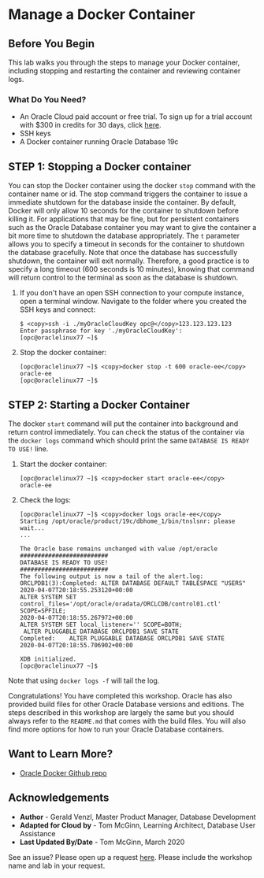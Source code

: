 # Manage a Docker Container
## Before You Begin

This lab walks you through the steps to manage your Docker container, including stopping and restarting the container and reviewing container logs.

### What Do You Need?

* An Oracle Cloud paid account or free trial. To sign up for a trial account with $300 in credits for 30 days, click [here](http://oracle.com/cloud/free).
* SSH keys
* A Docker container running Oracle Database 19c

## **STEP 1**: Stopping a Docker container

 You can stop the Docker container using the docker `stop` command with the container name or id. The stop command triggers the container to issue a immediate shutdown  for the database inside the container. By default, Docker will only allow 10 seconds for the container to shutdown before killing it. For applications that may be fine, but for persistent containers such as the Oracle Database container you may want to give the container a bit more time to shutdown the database appropriately. The `t` parameter allows you to specify a timeout in seconds for the container to shutdown the database gracefully. Note that once the database has successfully shutdown, the container will exit normally. Therefore, a good practice is to specify a long timeout (600 seconds is 10 minutes), knowing that command will return control to the terminal as soon as the database is shutdown.

1. If you don't have an open SSH connection to your compute instance, open a terminal window. Navigate to the folder where you created the SSH keys and connect:

    ```
    $ <copy>ssh -i ./myOracleCloudKey opc@</copy>123.123.123.123
    Enter passphrase for key './myOracleCloudKey':
    [opc@oraclelinux77 ~]$
    ```

2. Stop the docker container:

    ```
    [opc@oraclelinux77 ~]$ <copy>docker stop -t 600 oracle-ee</copy>
    oracle-ee
    [opc@oraclelinux77 ~]$
    ```

## **STEP 2**: Starting a Docker Container

The docker `start` command will put the container into background and return control immediately. You can check the status of the container via the `docker logs` command which should print the same `DATABASE IS READY TO USE!` line.

1. Start the docker container:

    ```
    [opc@oraclelinux77 ~]$ <copy>docker start oracle-ee</copy>
    oracle-ee
    ```

2. Check the logs:

    ```
    [opc@oraclelinux77 ~]$ <copy>docker logs oracle-ee</copy>
    Starting /opt/oracle/product/19c/dbhome_1/bin/tnslsnr: please wait...
    ...

    The Oracle base remains unchanged with value /opt/oracle
    #########################
    DATABASE IS READY TO USE!
    #########################
    The following output is now a tail of the alert.log:
    ORCLPDB1(3):Completed: ALTER DATABASE DEFAULT TABLESPACE "USERS"
    2020-04-07T20:18:55.253120+00:00
    ALTER SYSTEM SET control_files='/opt/oracle/oradata/ORCLCDB/control01.ctl' SCOPE=SPFILE;
    2020-04-07T20:18:55.267972+00:00
    ALTER SYSTEM SET local_listener='' SCOPE=BOTH;
     ALTER PLUGGABLE DATABASE ORCLPDB1 SAVE STATE
    Completed:    ALTER PLUGGABLE DATABASE ORCLPDB1 SAVE STATE
    2020-04-07T20:18:55.706902+00:00

    XDB initialized.
    [opc@oraclelinux77 ~]$
    ```

  Note that using `docker logs -f` will tail the log.

Congratulations! You have completed this workshop. Oracle has also provided build files for other Oracle Database versions and editions. The steps described in this workshop are largely the same but you should always refer to the `README.md` that comes with the build files. You will also find more options for how to run your Oracle Database containers.

## Want to Learn More?

* [Oracle Docker Github repo](https://github.com/oracle/docker-images/tree/master/OracleDatabase)

## Acknowledgements
* **Author** - Gerald Venzl, Master Product Manager, Database Development
* **Adapted for Cloud by** -  Tom McGinn, Learning Architect, Database User Assistance
* **Last Updated By/Date** - Tom McGinn, March 2020

See an issue?  Please open up a request [here](https://github.com/oracle/learning-library/issues).   Please include the workshop name and lab in your request. 
